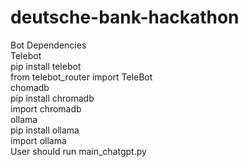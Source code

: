 # deutsche-bank-hackathon
Bot Dependencies <br>
Telebot <br>
pip install telebot <br>
from telebot_router import TeleBot <br>
chomadb <br>
  pip install chromadb <br>
  import chromadb <br>
ollama <br>
  pip install ollama <br>
  import ollama <br>
User should run main_chatgpt.py
